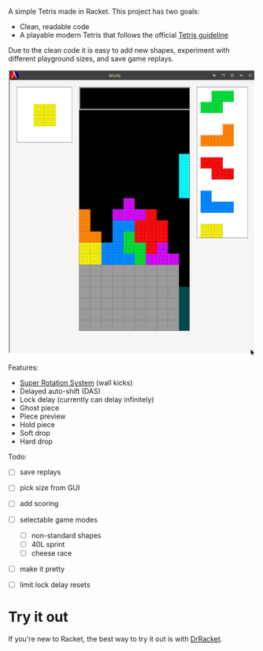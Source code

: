 A simple Tetris made in Racket.
This project has two goals:
- Clean, readable code
- A playable modern Tetris that follows the official [Tetris guideline](https://tetris.wiki/Tetris_Guideline)

Due to the clean code it is easy to add new shapes,
experiment with different playground sizes,
and save game replays.

![Screenshot](img/screenshot.png)

Features:
- [Super Rotation System](https://tetris.wiki/Super_Rotation_System) (wall kicks)
- Delayed auto-shift (DAS)
- Lock delay (currently can delay infinitely)
- Ghost piece
- Piece preview
- Hold piece
- Soft drop
- Hard drop

Todo:
- [ ] save replays
- [ ] pick size from GUI
- [ ] add scoring
- [ ] selectable game modes
  - [ ] non-standard shapes
  - [ ] 40L sprint
  - [ ] cheese race
- [ ] make it pretty
- [ ] limit lock delay resets


# Try it out

If you're new to Racket, the best way to try it out is with [DrRacket](https://download.racket-lang.org/).
